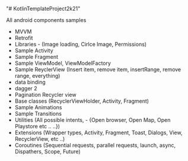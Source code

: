 "# KotlinTemplateProject2k21" 

All android components samples
- MVVM
- Retrofit
- Libraries - (Image loading, Cirlce Image, Permissions)
- Sample Activity
- Sample Fragment
- Sample ViewModel, ViewModelFactory
- Sample ReyclerView (Insert item, remove item, insertRange, remove range, everything)
- data binding
- dagger 2
- Pagination Recycler view
- Base classes (RecyclerViewHolder, Activity, Fragment)
- Sample Animations
- Sample Transitions
- Utilities (All possible intents, - {Open browser, Open Map, Open Playstore etc .. ..})
- Extensions (Wrapper types, Activity, Fragment, Toast, Dialogs, View, RecyclerView, etc ..)
- Coroutines (Sequential requests, parallel requests, launch, async, Dispathers, Scope, Future)
